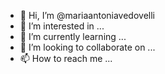 - 👋 Hi, I’m @mariaantoniavedovelli
- 👀 I’m interested in ...
- 🌱 I’m currently learning ...
- 💞️ I’m looking to collaborate on ...
- 📫 How to reach me ...

<!---
mariaantoniavedovelli/mariaantoniavedovelli is a ✨ special ✨ repository because its `README.md` (this file) appears on your GitHub profile.
You can click the Preview link to take a look at your changes.
--->
